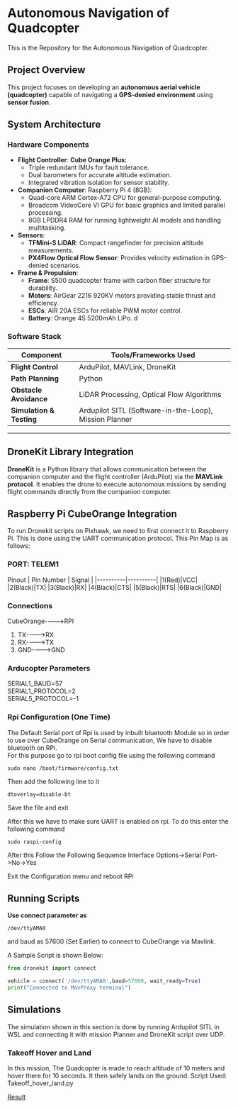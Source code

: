 # Autonomous Navigation of Quadcopter
This is the Repository for the Autonomous Navigation of Quadcopter.

## Project Overview
This project focuses on developing an **autonomous aerial vehicle (quadcopter)** capable of navigating a **GPS-denied environment** using **sensor fusion**.

## System Architecture

### **Hardware Components**
- **Flight Controller**: **Cube Orange Plus:**
  - Triple redundant IMUs for fault tolerance.
  - Dual barometers for accurate altitude estimation.
  - Integrated vibration isolation for sensor stability.
- **Companion Computer**: Raspberry Pi 4 (8GB):
  - Quad-core ARM Cortex-A72 CPU for general-purpose computing.
  - Broadcom VideoCore VI GPU for basic graphics and limited parallel processing.
  - 8GB LPDDR4 RAM for running lightweight AI models and handling multitasking.
- **Sensors**:
  - **TFMini-S LiDAR**: Compact rangefinder for precision altitude measurements.
  - **PX4Flow Optical Flow Sensor**: Provides velocity estimation in GPS-denied scenarios.
- **Frame & Propulsion**:
  - **Frame**: S500 quadcopter frame with carbon fiber structure for durability.
  - **Motors**: AirGear 2216 920KV motors providing stable thrust and efficiency.
  - **ESCs**: AIR 20A ESCs for reliable PWM motor control.
  - **Battery**: Orange 4S 5200mAh LiPo.
d
### **Software Stack**
| Component              | Tools/Frameworks Used |
|------------------------|----------------------|
| **Flight Control**     | ArduPilot, MAVLink, DroneKit |
| **Path Planning**      | Python|
| **Obstacle Avoidance** | LiDAR Processing, Optical Flow Algorithms |
| **Simulation & Testing** | Ardupilot SITL (Software-in-the-Loop), Mission Planner |

---

## DroneKit Library Integration

**DroneKit** is a Python library that allows communication between the companion computer and the flight controller (ArduPilot) via the **MAVLink protocol**. It enables the drone to execute autonomous missions by sending flight commands directly from the companion computer.

## Raspberry Pi CubeOrange Integration
To run Dronekit scripts on Pixhawk, we need to first connect it to Raspberry Pi. This is done using the UART communication protocol. This Pin Map is as follows:   
### PORT:  **TELEM1**
Pinout
| Pin Number | Signal |
|----------|----------|
|1(Red)|VCC|
|2(Black)|TX|
|3(Black)|RX|
|4(Black)|CTS|
|5(Black)|RTS|
|6(Black)|GND|
### Connections
CubeOrange---->RPI   
1. TX---->RX
2. RX---->TX
3. GND---->GND

### Arducopter Parameters
SERIAL1_BAUD=57  
SERIAL1_PROTOCOL=2  
SERIAL5_PROTOCOL=-1  

### Rpi Configuration (One Time)
The Default Serial port of Rpi is used by inbuilt bluetooth Module so in order to use over CubeOrange on Serial communication, We have to disable bluetooth on RPi.   
For this purpose go to rpi boot config file using the following command
```
sudo nano /boot/firmware/config.txt
```
Then add the following line to it 
```
dtoverlay=disable-bt
```
Save the file and exit 

After this we have to make sure UART is enabled on rpi. To do this enter the following command
```
sudo raspi-config
```
After this Follow the Following Sequence
Interface Options->Serial Port->No->Yes

Exit the Configuration menu and reboot RPi

## Running Scripts
**Use connect parameter as**
```
/dev/ttyAMA0
```
and baud as 57600 (Set Earlier) to connect to CubeOrange via Mavlink.

A Sample Script is shown Below:  
```python
from dronekit import connect

vehicle = connect('/dev/ttyAMA0',baud=57600, wait_ready=True)
print("Connected to MavProxy terminal")
```
## Simulations
The simulation shown in this section is done by running Ardupilot SITL in WSL and connecting it with mission Planner and DroneKit script over UDP. 
### Takeoff Hover and Land
In this mission, The Quadcopter is made to reach altitude of 10 meters and hover there for 10 seconds. It then safely lands on the ground.
Script Used: Takeoff_hover_land.py

[Result](https://drive.google.com/file/d/1KDGGHPJMcpwloq_pPW9UvpG8WnaL4c8A/view?usp=sharing)



